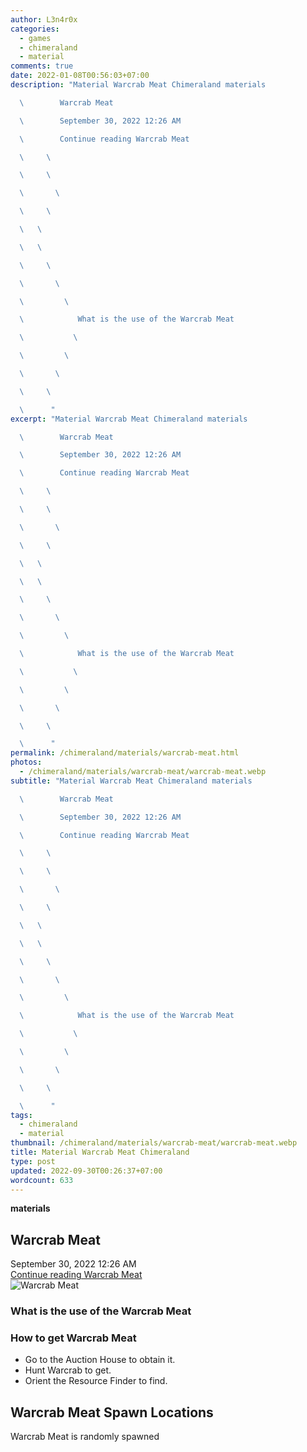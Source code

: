 ```yaml
---
author: L3n4r0x
categories:
  - games
  - chimeraland
  - material
comments: true
date: 2022-01-08T00:56:03+07:00
description: "Material Warcrab Meat Chimeraland materials

  \        Warcrab Meat

  \        September 30, 2022 12:26 AM

  \        Continue reading Warcrab Meat

  \     \ 

  \     \ 

  \       \ 

  \     \ 

  \   \ 

  \   \ 

  \     \ 

  \       \ 

  \         \ 

  \            What is the use of the Warcrab Meat

  \           \ 

  \         \ 

  \       \ 

  \     \ 

  \      "
excerpt: "Material Warcrab Meat Chimeraland materials

  \        Warcrab Meat

  \        September 30, 2022 12:26 AM

  \        Continue reading Warcrab Meat

  \     \ 

  \     \ 

  \       \ 

  \     \ 

  \   \ 

  \   \ 

  \     \ 

  \       \ 

  \         \ 

  \            What is the use of the Warcrab Meat

  \           \ 

  \         \ 

  \       \ 

  \     \ 

  \      "
permalink: /chimeraland/materials/warcrab-meat.html
photos:
  - /chimeraland/materials/warcrab-meat/warcrab-meat.webp
subtitle: "Material Warcrab Meat Chimeraland materials

  \        Warcrab Meat

  \        September 30, 2022 12:26 AM

  \        Continue reading Warcrab Meat

  \     \ 

  \     \ 

  \       \ 

  \     \ 

  \   \ 

  \   \ 

  \     \ 

  \       \ 

  \         \ 

  \            What is the use of the Warcrab Meat

  \           \ 

  \         \ 

  \       \ 

  \     \ 

  \      "
tags:
  - chimeraland
  - material
thumbnail: /chimeraland/materials/warcrab-meat/warcrab-meat.webp
title: Material Warcrab Meat Chimeraland
type: post
updated: 2022-09-30T00:26:37+07:00
wordcount: 633
---
```


<link
  rel="stylesheet"
  href="https://rawcdn.githack.com/dimaslanjaka/Web-Manajemen/870a349/css/bootstrap-5-3-0-alpha3-wrapper.css"
/>
<section id="bootstrap-wrapper">
  <div data-bs-theme="dark">
    <div
      class="row g-0 border rounded overflow-hidden flex-md-row mb-4 shadow-sm position-relative bg-dark text-light"
    >
      <div class="col p-4 d-flex flex-column position-static">
        <strong class="d-inline-block mb-2 text-success">materials</strong>
        <h2 class="mb-0">Warcrab Meat</h2>
        <div class="mb-1 text-muted">September 30, 2022 12:26 AM</div>
        <a
          href="/chimeraland/materials/warcrab-meat.html"
          class="stretched-link d-none text-primary"
          >Continue reading Warcrab Meat</a
        >
      </div>
      <div class="col-auto d-none d-md-block d-lg-block">
        <img
          src="https://www.webmanajemen.com/chimeraland/materials/warcrab-meat/warcrab-meat.webp"
          alt="Warcrab Meat"
        />
      </div>
    </div>
    <div class="row">
      <div class="col-lg-6 col-12 mb-2">
        <div class="card">
          <div class="card-body">
            <h3 class="card-title">What is the use of the Warcrab Meat</h3>
            <div class="card-text"><ul></ul></div>
          </div>
        </div>
      </div>
      <div class="col-lg-6 col-12 mb-2">
        <div class="card">
          <div class="card-body">
            <h3 class="card-title">How to get Warcrab Meat</h3>
            <div class="card-text">
              <ul>
                <li>Go to the Auction House to obtain it.</li>
                <li>Hunt Warcrab to get.</li>
                <li>Orient the Resource Finder to find.</li>
              </ul>
            </div>
          </div>
        </div>
      </div>
      <div class="col-12 mb-2">
        <h2>Warcrab Meat Spawn Locations</h2>
        <p>Warcrab Meat is randomly spawned</p>
      </div>
    </div>
  </div>
</section>